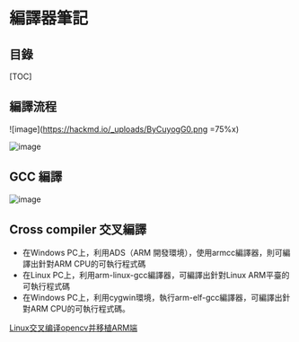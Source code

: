 # 編譯器筆記

## 目錄
[TOC]

## 編譯流程
![image](https://hackmd.io/_uploads/ByCuyogG0.png =75%x)

![image](https://hackmd.io/_uploads/HygSXseMA.png)


## GCC 編譯

![image](https://hackmd.io/_uploads/ryxjmjxz0.png)


## Cross compiler 交叉編譯
* 在Windows PC上，利用ADS（ARM 開發環境），使用armcc編譯器，則可編譯出針對ARM CPU的可執行程式碼
* 在Linux PC上，利用arm-linux-gcc編譯器，可編譯出針對Linux ARM平臺的可執行程式碼
* 在Windows PC上，利用cygwin環境，執行arm-elf-gcc編譯器，可編譯出針對ARM CPU的可執行程式碼。


[Linux交叉编译opencv并移植ARM端](https://zhuanlan.zhihu.com/p/381760569)